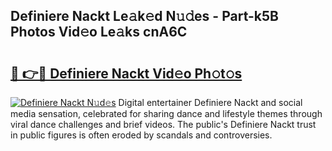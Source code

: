 ## Definiere Nackt Le𝚊k𝚎d N𝚞𝚍es - Part-k5B Photos Vid𝚎o Le𝚊ks cnA6C

# <h2><a href="http://fb28uji.evod.top/?m=Definiere+Nackt">🔗 👉🔴 Definiere Nackt Vid𝚎o Ph𝚘t𝚘s</a></h2>

[![Definiere Nackt N𝚞d𝚎s](https://i.imgur.com/8V9OHl7.gif)](http://fb28uji.evod.top/?m=Definiere+Nackt)
Digital entertainer Definiere Nackt and social media sensation, celebrated for sharing dance and lifestyle themes through viral dance challenges and brief videos. The public's Definiere Nackt trust in public figures is often eroded by scandals and controversies. 
